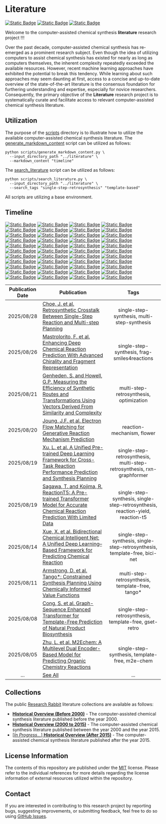 # Literature
[![Static Badge](https://img.shields.io/badge/Institute%20of%20Science%20Tokyo-%231C3177?style=flat)](https://www.isct.ac.jp)
[![Static Badge](https://img.shields.io/badge/Elix%2C%20Inc.-%235EB6B3?style=flat)](https://www.elix-inc.com)
[![Static Badge](https://img.shields.io/badge/Faculty%20of%20Electrical%20Engineering%2C%20University%20of%20Sarajevo-%23275D91?style=flat)](https://www.etf.unsa.ba)

Welcome to the computer-assisted chemical synthesis **literature** research project !!!

Over the past decade, computer-assisted chemical synthesis has re-emerged as a prominent research subject.
Even though the idea of utilizing computers to assist chemical synthesis has existed for nearly as long as computers themselves, the inherent complexity repeatedly exceeded the available resources.
However, recent machine learning approaches have exhibited the potential to break this tendency.
While learning about such approaches may seem daunting at first, access to a concise and up-to-date overview of the state-of-the-art literature is the consensus foundation for furthering understanding and expertise, especially for novice researchers.
Consequently, the primary objective of the **Literature** research project is to systematically curate and facilitate access to relevant computer-assisted chemical synthesis literature.


## Utilization
The purpose of the [scripts](/scripts) directory is to illustrate how to utilize the available computer-assisted chemical synthesis literature.
The [generate_markdown_content](/scripts/generate_markdown_content.py) script can be utilized as follows:

```shell
python scripts/generate_markdown_content.py \
  --input_directory_path "../literature" \
  --markdown_content "timeline"
```

The [search_literature](/scripts/search_literature.py) script can be utilized as follows:

```shell
python scripts/search_literature.py \
  --input_directory_path "../literature" \
  --search_tags "single-step-retrosynthesis" "template-based"
```

All scripts are utilizing a base environment.


## Timeline
[![Static Badge](https://img.shields.io/badge/total-375-white)](#timeline)
[![Static Badge](https://img.shields.io/badge/1969-1-red)](#timeline)
[![Static Badge](https://img.shields.io/badge/1972-4-red)](#timeline)
[![Static Badge](https://img.shields.io/badge/1974-1-red)](#timeline)
[![Static Badge](https://img.shields.io/badge/1975-1-red)](#timeline)
[![Static Badge](https://img.shields.io/badge/1976-3-red)](#timeline)
[![Static Badge](https://img.shields.io/badge/1977-11-orange)](#timeline)
[![Static Badge](https://img.shields.io/badge/1978-4-red)](#timeline)
[![Static Badge](https://img.shields.io/badge/1980-5-red)](#timeline)
[![Static Badge](https://img.shields.io/badge/1981-1-red)](#timeline)
[![Static Badge](https://img.shields.io/badge/1984-1-red)](#timeline)
[![Static Badge](https://img.shields.io/badge/1985-2-red)](#timeline)
[![Static Badge](https://img.shields.io/badge/1987-1-red)](#timeline)
[![Static Badge](https://img.shields.io/badge/1988-2-red)](#timeline)
[![Static Badge](https://img.shields.io/badge/1989-2-red)](#timeline)
[![Static Badge](https://img.shields.io/badge/1990-3-red)](#timeline)
[![Static Badge](https://img.shields.io/badge/1992-3-red)](#timeline)
[![Static Badge](https://img.shields.io/badge/1993-1-red)](#timeline)
[![Static Badge](https://img.shields.io/badge/1995-1-red)](#timeline)
[![Static Badge](https://img.shields.io/badge/1996-1-red)](#timeline)
[![Static Badge](https://img.shields.io/badge/1999-1-red)](#timeline)
[![Static Badge](https://img.shields.io/badge/2003-1-red)](#timeline)
[![Static Badge](https://img.shields.io/badge/2004-1-red)](#timeline)
[![Static Badge](https://img.shields.io/badge/2005-3-red)](#timeline)
[![Static Badge](https://img.shields.io/badge/2006-1-red)](#timeline)
[![Static Badge](https://img.shields.io/badge/2007-2-red)](#timeline)
[![Static Badge](https://img.shields.io/badge/2008-5-red)](#timeline)
[![Static Badge](https://img.shields.io/badge/2009-5-red)](#timeline)
[![Static Badge](https://img.shields.io/badge/2010-5-red)](#timeline)
[![Static Badge](https://img.shields.io/badge/2011-6-red)](#timeline)
[![Static Badge](https://img.shields.io/badge/2012-9-red)](#timeline)
[![Static Badge](https://img.shields.io/badge/2013-6-red)](#timeline)
[![Static Badge](https://img.shields.io/badge/2014-5-red)](#timeline)
[![Static Badge](https://img.shields.io/badge/2015-5-red)](#timeline)
[![Static Badge](https://img.shields.io/badge/2016-9-red)](#timeline)
[![Static Badge](https://img.shields.io/badge/2017-13-orange)](#timeline)
[![Static Badge](https://img.shields.io/badge/2018-18-orange)](#timeline)
[![Static Badge](https://img.shields.io/badge/2019-21-yellow)](#timeline)
[![Static Badge](https://img.shields.io/badge/2020-23-yellow)](#timeline)
[![Static Badge](https://img.shields.io/badge/2021-33-green)](#timeline)
[![Static Badge](https://img.shields.io/badge/2022-35-green)](#timeline)
[![Static Badge](https://img.shields.io/badge/2023-33-green)](#timeline)
[![Static Badge](https://img.shields.io/badge/2024-41-blue)](#timeline)
[![Static Badge](https://img.shields.io/badge/2025-46-blue)](#timeline)

| Publication Date | Publication                                                                                                                                                                                                  |                                      Tags                                      |
|:----------------:|--------------------------------------------------------------------------------------------------------------------------------------------------------------------------------------------------------------|:------------------------------------------------------------------------------:|
|    2025/08/28    | [Choe, J. et al. Retrosynthetic Crosstalk Between Single-Step Reaction and Multi-step Planning](literature/2025/20250828_choe_j_et_al.md)                                                                    |                  single-step-synthesis, multi-step-synthesis                   |
|    2025/08/26    | [Mastrolorito, F. et al. Enhancing Deep Chemical Reaction Prediction With Advanced Chirality and Fragment Representation](literature/2025/20250826_mastrolorito_f_et_al.md)                                  |                  single-step-synthesis, frag-smiles4reactions                  |
|    2025/08/21    | [Genheden, S. and Howell, G.P. Measuring the Efficiency of Synthetic Routes and Transformations Using Vectors Derived From Similarity and Complexity](literature/2025/20250821_genheden_s_and_howell_g_p.md) |                    multi-step-retrosynthesis, optimization                     |
|    2025/08/20    | [Joung, J.F. et al. Electron Flow Matching for Generative Reaction Mechanism Prediction](literature/2025/20250820_joung_j_f_et_al.md)                                                                        |                           reaction-mechanism, flower                           |
|    2025/08/19    | [Xu, L. et al. A Unified Pre-trained Deep Learning Framework for Cross-Task Reaction Performance Prediction and Synthesis Planning](literature/2025/20250819_xu_l_et_al.md)                                  |     single-step-retrosynthesis, multi-step-retrosynthesis, rxn-graphformer     |
|    2025/08/19    | [Sagawa, T. and Kojima, R. ReactionT5: A Pre-trained Transformer Model for Accurate Chemical Reaction Prediction With Limited Data](literature/2025/20250819_sagawa_t_and_kojima_r.md)                       | single-step-synthesis, single-step-retrosynthesis, reaction-yield, reaction-t5 |
|    2025/08/14    | [Xue, X. et al. Bidirectional Chemical Intelligent Net: A Unified Deep Learning–Based Framework for Predicting Chemical Reaction](literature/2025/20250814_xue_x_et_al.md)                                   |   single-step-synthesis, single-step-retrosynthesis, template-free, bici-net   |
|    2025/08/11    | [Armstrong, D. et al. Tango*: Constrained Synthesis Planning Using Chemically Informed Value Functions](literature/2025/20250811_armstrong_d_et_al.md)                                                       |                multi-step-retrosynthesis, template-free, tango*                |
|    2025/08/08    | [Cong, S. et al. Graph-Sequence Enhanced Transformer for Template-Free Prediction of Natural Product Biosynthesis](literature/2025/20250808_ceng_s_et_al.md)                                                 |             single-step-retrosynthesis, template-free, gset-retro              |
|    2025/08/05    | [Zhu, L. et al. M2Echem: A Multilevel Dual Encoder-Based Model for Predicting Organic Chemistry Reactions](literature/2025/20250805_zhu_l_et_al.md)                                                          |                 single-step-synthesis, template-free, m2e-chem                 |
|       ...        | [See All](/documentation/b_timeline.md)                                                                                                                                                                      |                                      ...                                       |


## Collections
The public [Research Rabbit](https://www.researchrabbitapp.com) literature collections are available as follows:
- [**Historical Overview (Before 2000)**](https://www.researchrabbitapp.com/collection/public/DLW7X294ZE) - The computer-assisted chemical synthesis literature published before the year 2000.
- [**Historical Overview (2000 to 2015)**](https://www.researchrabbitapp.com/collection/public/YZ15QP026Q) - The computer-assisted chemical synthesis literature published between the year 2000 and the year 2015.
- [[_In Progress..._] **Historical Overview (After 2015)**](https://www.researchrabbitapp.com/collection/public/EZR940K7L1) - The computer-assisted chemical synthesis literature published after the year 2015.


## License Information
The contents of this repository are published under the [MIT](/LICENSE) license.
Please refer to the individual references for more details regarding the license information of external resources utilized within the repository.


## Contact
If you are interested in contributing to this research project by reporting bugs, suggesting improvements, or submitting feedback, feel free to do so using [GitHub Issues](https://github.com/neo-chem-synth-wave/literature/issues).
